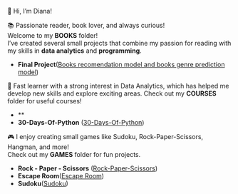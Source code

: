 👋 Hi, I’m Diana!  

📚 Passionate reader, book lover, and always curious!  
Welcome to my **BOOKS** folder!   
I’ve created several small projects that combine my passion for reading with my skills in **data analytics** and **programming**.
- **Final Project**([Books recomendation model and books genre prediction model](https://github.com/DianaMPaun/BOOKS/tree/main/FINAL-PROJECT))


🚀 Fast learner with a strong interest in Data Analytics, which has helped me develop new skills and explore exciting areas.
Check out my **COURSES** folder for useful courses!
- **
- **30-Days-Of-Python** ([30-Days-Of-Python](https://github.com/DianaMPaun/30-Days-Of-Python))

🎮 I enjoy creating small games like Sudoku, Rock-Paper-Scissors, Hangman, and more!  
Check out my **GAMES** folder for fun projects.
- **Rock - Paper - Scissors** ([Rock-Paper-Scissors](https://github.com/DianaMPaun/GAMES/tree/main/Scissors-Paper-Rock))
- **Escape Room**([Escape Room](https://github.com/DianaMPaun/GAMES/tree/main/Escape%20Room))
- **Sudoku**([Sudoku](https://github.com/DianaMPaun/GAMES/tree/main/Sudoku))
